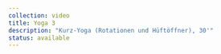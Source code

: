 ```yaml
---
collection: video
title: Yoga 3
description: "Kurz-Yoga (Rotationen und Hüftöffner), 30'"
status: available
---
```

